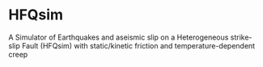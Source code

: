 # HFQsim
A Simulator of Earthquakes and aseismic slip on a Heterogeneous strike-slip Fault (HFQsim) with static/kinetic friction and temperature-dependent creep
